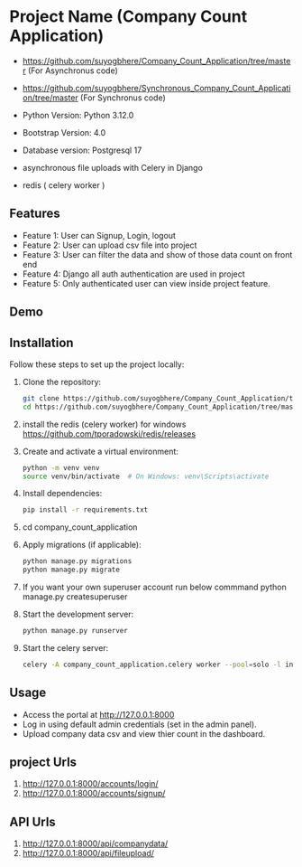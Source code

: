# Project Name  (Company Count Application)

- https://github.com/suyogbhere/Company_Count_Application/tree/master    (For Asynchronus code)
- https://github.com/suyogbhere/Synchronous_Company_Count_Application/tree/master  (For Synchronus code)

- Python Version: Python 3.12.0
- Bootstrap Version: 4.0
- Database version: Postgresql 17
- asynchronous file uploads with Celery in Django
- redis  ( celery worker )

## Features

- Feature 1: User can Signup, Login, logout
- Feature 2: User can upload csv file into project
- Feature 3: User can filter the data and show of those data count on front end
- Feature 4: Django all auth authentication are used in project
- Feature 5: Only authenticated user can view inside project feature.

## Demo


## Installation

Follow these steps to set up the project locally:

1. Clone the repository:
    ```bash
    git clone https://github.com/suyogbhere/Company_Count_Application/tree/master
    cd https://github.com/suyogbhere/Company_Count_Application/tree/master
    ```

2. install the redis (celery worker) for windows 
    https://github.com/tporadowski/redis/releases  

2. Create and activate a virtual environment:
    ```bash
    python -m venv venv
    source venv/bin/activate  # On Windows: venv\Scripts\activate
    ```
3. Install dependencies:
    ```bash
    pip install -r requirements.txt
    ```
4. cd company_count_application

5. Apply migrations (if applicable):
    ```bash
    python manage.py migrations
    python manage.py migrate
    ```
6. If you want your own superuser account run below commmand
    python manage.py createsuperuser

7. Start the development server:
    ```bash
    python manage.py runserver

8. Start the celery server:
    ```bash
    celery -A company_count_application.celery worker --pool=solo -l info    (for windows )


## Usage

- Access the portal at http://127.0.0.1:8000
- Log in using default admin credentials (set in the admin panel).
- Upload company data csv and view thier count in the dashboard.


## project Urls

1. http://127.0.0.1:8000/accounts/login/
2. http://127.0.0.1:8000/accounts/signup/

## API Urls
1. http://127.0.0.1:8000/api/companydata/
2. http://127.0.0.1:8000/api/fileupload/
